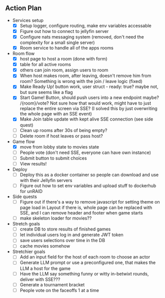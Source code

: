 ## Action Plan

- Services setup
    - [X] Setup logger, configure routing, make env variables accessable
    - [X] Figure out how to connect to jellyfin server
    - [X] Configure nats messaging system (removed, don't need the complexity for a small single server)
    - [X] Room service to handle all of the apps rooms

- Room flow
    - [X] host page to host a room (done with form)
    - [X] table for all active rooms
    - [X] others can join room, assign users to room
    - [X] When host makes room, after leaving, doesn't remove him from room? Something is wrong with the
    join / leave logic (fixed)
    - [X] Make Ready Up! button work, user struct - ready: true? maybe not, but sure seems like a flag
    - [X] Start Game! Button, should push users into a new endpoint maybe? /{room}/vote? Not sure
    how that would work, might have to just replace the entire screen via SSE? (I solved this by
    just overwriting the whole page with an SSE event)
    - [X] Make Join table update with kept alive SSE connection (see side quest)
    - [ ] Clean up rooms after 30s of being empty?
    - [ ] Delete room if host leaves or pass host?

- Game flow
    - [X] move from lobby state to movies state
    - [ ] People vote (don't need SSE, everyone can have own instance)
    - [ ] Submit button to submit choices
    - [ ] View results!

- Deploy
    - [ ] Deploy this as a docker container so people can download and use with their Jellyfin servers
    - [ ] Figure out how to set env variables and upload stuff to dockerhub for unRAID

- Side quests
    - [ ] Figure out if there's a way to remove javascript for setting theme on page load in Layout
    if there is, whole page can be replaced with SSE, and I can remove header and footer when game
        starts
    - [ ] make skeleton loader for movies?? 

- Stretch goals
    - [ ] create DB to store results of finished games
    - [ ] let individual users log in and generate JWT token
    - [ ] save users selections over time in the DB
    - [ ] cache movies somehow

- Stretchier goals
    - [ ] Add an input field for the host of each room to choose an actor
    - [ ] Generate LLM prompt or use a preconfigured one, that makes the LLM a host for the game
    - [ ] Have the LLM say something funny or witty in-betwixt rounds, deliver with SSE???
    - [ ] Generate a tournament bracket
    - [ ] People vote on the faceoffs 1 at a time
